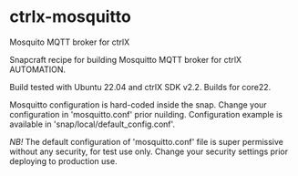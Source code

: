 # ctrlx-mosquitto
Mosquito MQTT broker for ctrlX

Snapcraft recipe for building Mosquitto MQTT broker for ctrlX AUTOMATION.

Build tested with Ubuntu 22.04 and ctrlX SDK v2.2. Builds for core22.

Mosquitto configuration is hard-coded inside the snap. Change your configuration in 'mosquitto.conf' prior nuilding. Configuration example is available in 'snap/local/default_config.conf'.

*NB!* The default configuration of 'mosquitto.conf' file is super permissive without any security, for test use only. Change your security settings prior deploying to production use.
